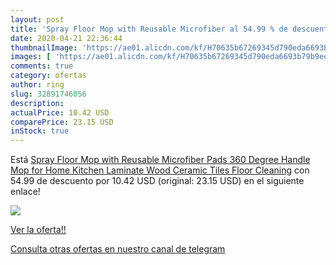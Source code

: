 ```yaml
---
layout: post
title: 'Spray Floor Mop with Reusable Microfiber al 54.99 % de descuento'
date: 2020-04-21 22:36:44
thumbnailImage: 'https://ae01.alicdn.com/kf/H70635b67269345d790eda6693b79b9eec/Spray-Floor-Mop-with-Reusable-Microfiber-Pads-360-Degree-Handle-Mop-for-Home-Kitchen-Laminate-Wood.jpg_350x350._SL200_.jpg'
images: [ 'https://ae01.alicdn.com/kf/H70635b67269345d790eda6693b79b9eec/Spray-Floor-Mop-with-Reusable-Microfiber-Pads-360-Degree-Handle-Mop-for-Home-Kitchen-Laminate-Wood.jpg_350x350._SL200_.jpg' ]
comments: true
category: ofertas
author: ring
slug: 32891746056
description:
actualPrice: 10.42 USD
comparePrice: 23.15 USD
inStock: true
---
```


Está [Spray Floor Mop with Reusable Microfiber Pads 360 Degree Handle Mop for Home Kitchen Laminate Wood Ceramic Tiles Floor Cleaning](https://www.amazon.com/dp/32891746056/?tag=redken08-20) con 54.99 de descuento por 10.42 USD (original: 23.15 USD) en el siguiente enlace!

[![](https://ae01.alicdn.com/kf/H70635b67269345d790eda6693b79b9eec/Spray-Floor-Mop-with-Reusable-Microfiber-Pads-360-Degree-Handle-Mop-for-Home-Kitchen-Laminate-Wood.jpg_350x350._SL200_.jpg)](https://www.amazon.com/dp/32891746056/?tag=redken08-20)

[Ver la oferta!!](https://www.amazon.com/dp/32891746056/?tag=redken08-20)

[Consulta otras ofertas en nuestro canal de telegram](https://t.me/s/ofertas25)
